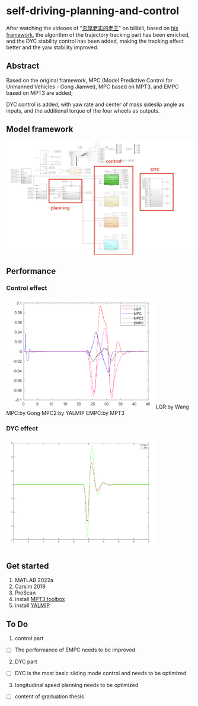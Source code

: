 # self-driving-planning-and-control
After watching the videoes of "[忠厚老实的老王](https://space.bilibili.com/287989852/?spm_id_from=333.999.0.0)" on bilibili, based on [his framework](https://github.com/VincentWong3?tab=repositories), the algorithm of the trajectory tracking part has been enriched, and the DYC stability control has been added, making the tracking effect better and the yaw stability improved.

## Abstract

Based on the original framework, MPC (Model Predictive Control for Unmanned Vehicles - Gong Jianwei), MPC based on MPT3, and EMPC based on MPT3 are added; 

DYC control is added, with yaw rate and center of mass sideslip angle as inputs, and the additional torque of the four wheels as outputs.

## Model framework

<img src="effect/Frame.jpg" width="600px" />

## Performance

### Control effect
<img src="effect/control_effect.PNG" width="400px" height="300px"/>
LQR:by Wang    MPC:by Gong    MPC2:by YALMIP    EMPC:by MPT3

### DYC effect
<img src="effect/DYC_effect.PNG" width="400px" height="300px"/>

## Get started

1. MATLAB 2022a
2. Carsim 2019
3. PreScan
4. install [MPT3 toolbox](https://www.mpt3.org)
5. install [YALMIP](https://yalmip.github.io)


## To Do

1. control part
- [ ] The performance of EMPC needs to be improved
2. DYC part
- [ ] DYC is the most basic sliding mode control and needs to be optimized
3. longitudinal speed planning needs to be optimized
- [ ] content of graduation thesis
